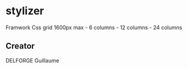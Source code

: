 # stylizer
Framwork Css grid 1600px max - 6 columns - 12 columns - 24 columns

## Creator
DELFORGE Guillaume
